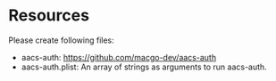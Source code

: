 # Resources

Please create following files:

- aacs-auth: https://github.com/macgo-dev/aacs-auth
- aacs-auth.plist: An array of strings as arguments to run aacs-auth.
